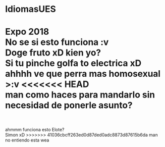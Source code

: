 # IdiomasUES
Expo 2018 <br>
No se si esto funciona :v
<br> Doge fruto xD
kien yo?
<br>Si tu pinche golfa to electrica xD
<br>ahhhh ve que perra mas homosexual >:v
<<<<<<< HEAD
<br>man como haces para mandarlo sin necesidad de ponerle asunto?
=======
<br>
<br>
ahmmm funciona esto Elote? 
<br> Simon xD
>>>>>>> 41036cbcff263ed0d87ded0adc8873d87615b6da
man no entiendo esta wea